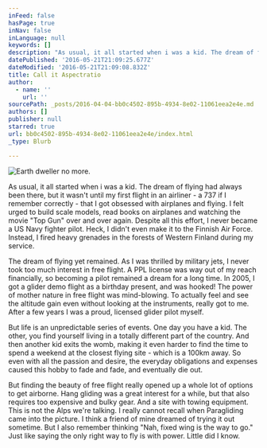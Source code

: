 ```yaml
---
inFeed: false
hasPage: true
inNav: false
inLanguage: null
keywords: []
description: "As usual, it all started when i was a kid. The dream of flying had always been there, but it wasn't until my first flight in an airliner - a 737 if I remember correctly - that I got obsessed with airplanes and flying. I felt urged to build scale models, read books on airplanes and watching the movie \"Top Gun\" over and over again. Despite all this effort, I never became a US Navy fighter pilot. Heck, I didn't even make it to the Finnish Air Force. Instead, I fired heavy grenades in the forests of Western Finland during my service."
datePublished: '2016-05-21T21:09:25.677Z'
dateModified: '2016-05-21T21:09:08.832Z'
title: Call it Aspectratio
author:
  - name: ''
    url: ''
sourcePath: _posts/2016-04-04-bb0c4502-895b-4934-8e02-11061eea2e4e.md
authors: []
publisher: null
starred: true
url: bb0c4502-895b-4934-8e02-11061eea2e4e/index.html
_type: Blurb

---
```

![Earth dweller no more.](https://the-grid-user-content.s3-us-west-2.amazonaws.com/90bc0aa3-d06b-4e30-b0f7-33f9bb36d351.jpg)

As usual, it all started when i was a kid. The dream of flying had always been there, but it wasn't until my first flight in an airliner - a 737 if I remember correctly - that I got obsessed with airplanes and flying. I felt urged to build scale models, read books on airplanes and watching the movie "Top Gun" over and over again. Despite all this effort, I never became a US Navy fighter pilot. Heck, I didn't even make it to the Finnish Air Force. Instead, I fired heavy grenades in the forests of Western Finland during my service.

The dream of flying yet remained. As I was thrilled by military jets, I never took too much interest in free flight. A PPL license was way out of my reach financially, so becoming a pilot remained a dream for a long time. In 2005, I got a glider demo flight as a birthday present, and was hooked! The power of mother nature in free flight was mind-blowing. To actually feel and see the altitude gain even without looking at the instruments, really got to me. After a few years I was a proud, licensed glider pilot myself.

But life is an unpredictable series of events. One day you have a kid. The other, you find yourself living in a totally different part of the country. And then another kid exits the womb, making it even harder to find the time to spend a weekend at the closest flying site - which is a 100km away. So even with all the passion and desire, the everyday obligations and expenses caused this hobby to fade and fade, and eventually die out.

But finding the beauty of free flight really opened up a whole lot of options to get airborne. Hang gliding was a great interest for a while, but that also requires too expensive and bulky gear. And a site with towing equipment. This is not the Alps we're talking. I really cannot recall when Paragliding came into the picture. I think a friend of mine dreamed of trying it out sometime. But I also remember thinking "Nah, fixed wing is the way to go." Just like saying the only right way to fly is with power. Little did I know.
